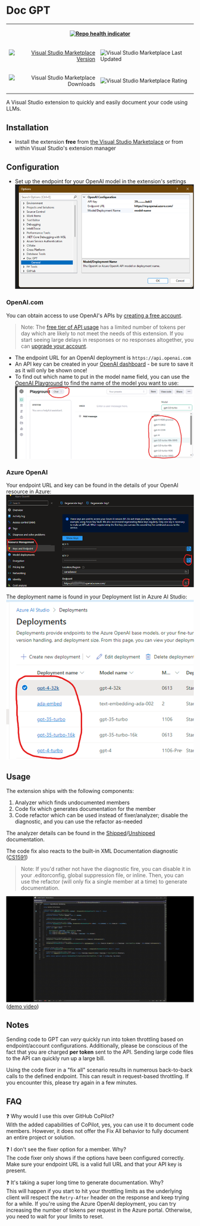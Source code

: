﻿
# Doc GPT

<table>
<tr>
<th colspan=2 style="text-align: center">

[![Repo health indicator](https://img.shields.io/github/check-runs/bc3tech/docgpt/main?style=for-the-badge)](https://github.com/bc3tech/docgpt/actions/workflows/build-and-test.yml)
</th>
</tr><tr>
<td style="text-align: right">

[![Visual Studio Marketplace Version](https://img.shields.io/visual-studio-marketplace/v/bc3tech.net-bc3tech-docgpt?style=for-the-badge&logo=visualstudioappcenter&label=Latest%20Version)](https://marketplace.visualstudio.com/items?itemName=bc3tech.net-bc3tech-docgpt)
</td><td>

![Visual Studio Marketplace Last Updated](https://img.shields.io/visual-studio-marketplace/last-updated/bc3tech.net-bc3tech-docgpt?style=for-the-badge)
</td>
</tr><tr>
<td style="text-align: right">

![Visual Studio Marketplace Downloads](https://img.shields.io/visual-studio-marketplace/d/bc3tech.net-bc3tech-docgpt?style=for-the-badge)
</td><td>

![Visual Studio Marketplace Rating](https://img.shields.io/visual-studio-marketplace/r/bc3tech.net-bc3tech-docgpt?style=for-the-badge)
</td></tr></table>

A Visual Studio extension to quickly and easily document your code using LLMs.

## Installation

- Install the extension **free** from [the Visual Studio Marketplace](https://marketplace.visualstudio.com/items?itemName=bc3tech.net-bc3tech-docgpt) or from within Visual Studio's extension manager

## Configuration

- Set up the endpoint for your OpenAI model in the extension's settings
  ![VS Options panel for Doc GPT](docs/img/options_panel.png)

### OpenAI.com

You can obtain access to use OpenAI's APIs by [creating a free account]().
> Note: The [free tier of API usage](https://platform.openai.com/docs/guides/rate-limits/usage-tiers) has a limited number of tokens per day which are likely to not meet the needs of this extension. If you start seeing large delays in responses or no responses altogether, you can [upgrade your account](https://openai.com/pricing).

- The endpoint URL for an OpenAI deployment is `https://api.openai.com`
- An API key can be created in your [OpenAI dashboard](https://platform.openai.com/api-keys) - be sure to save it as it will only be shown once!
- To find out which name to put in the model name field, you can use the [OpenAI Playground](https://platform.openai.com/playground?mode=chat) to find the name of the model you want to use:
![OpenAI model list in the Chat Playground](docs/img/openai_model_list.png)

### Azure OpenAI

Your endpoint URL and key can be found in the details of your OpenAI resource in Azure:
![Resource Endpoint/Key details in Azure](docs/img/azure_details.png)

The deployment name is found in your Deployment list in Azure AI Studio:
![Deployment list in Azure AI Studio](docs/img/azure_deployment_list.png)

## Usage

The extension ships with the following components:

1. Analyzer which finds undocumented members
1. Code fix which generates documentation for the member
1. Code refactor which can be used instead of fixer/analyzer; disable the diagnostic, and you can use the refactor as-needed

The analyzer details can be found in the [Shipped](DocGpt.Roslyn/AnalyzerReleases.Shipped.md)/[Unshipped](DocGpt.Roslyn/AnalyzerReleases.Unshipped.md) documentation.

The code fix also reacts to the built-in XML Documentation diagnostic ([CS1591](https://learn.microsoft.com/en-us/dotnet/csharp/language-reference/compiler-messages/cs1591))

> Note: If you'd rather not have the diagnostic fire, you can disable it in your .editorconfig, global suppression file, or inline. Then, you can use the refactor (will only fix a single member at a time) to generate documentation.

![DEMO](docs/img/demo.gif) ([demo video](docs/img/demo.mp4))

## Notes

Sending code to GPT can *very* quickly run into token throttling based on endpoint/account configurations. Additionally, please be conscious of the fact that you are charged **per token** sent to the API. Sending large code files to the API can quickly run up a large bill.

Using the code fixer in a "fix all" scenario results in numerous back-to-back calls to the defined endpoint. This can result in request-based throttling. If you encounter this, please try again in a few minutes.

## FAQ

❓ Why would I use this over GitHub CoPilot? \
With the added capabilities of CoPilot, yes, you can use it to document code members. However, it does not offer the Fix All behavior to fully document an entire project or solution.

❓ I don't see the fixer option for a member. Why? \
The code fixer only shows if the options have been configured correctly. Make sure your endpoint URL is a valid full URL and that your API key is present.

❓ It's taking a super long time to generate documentation. Why? \
This will happen if you start to hit your throttling limits as the underlying client will respect the `Retry-After` header on the response and keep trying for a while. If you're using the Azure OpenAI deployment, you can try increasing the number of tokens per request in the Azure portal. Otherwise, you need to wait for your limits to reset.
